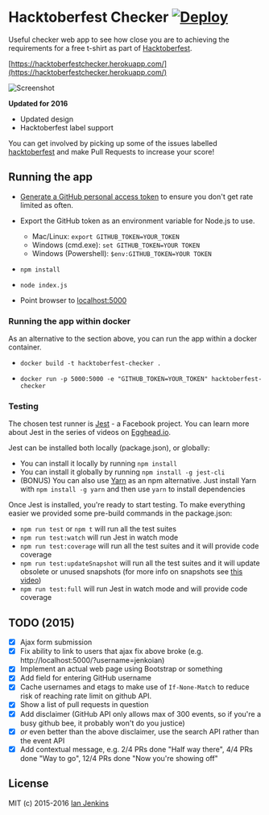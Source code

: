 # Hacktoberfest Checker [![Deploy](https://www.herokucdn.com/deploy/button.svg)](https://heroku.com/deploy)

Useful checker web app to see how close you are to achieving the requirements for a free t-shirt as part of [Hacktoberfest](https://hacktoberfest.digitalocean.com/).

[https://hacktoberfestchecker.herokuapp.com/](https://hacktoberfestchecker.herokuapp.com/)

![Screenshot](hacktoberfest-checker-2016.png)

**Updated for 2016**

* Updated design
* Hacktoberfest label support

You can get involved by picking up some of the issues labelled [hacktoberfest](https://github.com/jenkoian/hacktoberfest-checker/issues?q=is%3Aopen+is%3Aissue+label%3Ahacktoberfest) and make Pull Requests to increase your score!

## Running the app

* [Generate a GitHub personal access token](https://github.com/settings/tokens) to ensure you don't get rate limited as often.

* Export the GitHub token as an environment variable for Node.js to use.
    * Mac/Linux: `export GITHUB_TOKEN=YOUR_TOKEN`
    * Windows (cmd.exe): `set GITHUB_TOKEN=YOUR TOKEN`
    * Windows (Powershell): `$env:GITHUB_TOKEN=YOUR TOKEN`

* `npm install`

* `node index.js`

* Point browser to [localhost:5000](http://localhost:5000)

### Running the app within docker

As an alternative to the section above, you can run the app within a docker container.

* `docker build -t hacktoberfest-checker .`

* `docker run -p 5000:5000 -e "GITHUB_TOKEN=YOUR_TOKEN" hacktoberfest-checker`

### Testing
The chosen test runner is [Jest](https://facebook.github.io/jest/) - a Facebook project. You can learn more about Jest in the series of videos on [Egghead.io](https://egghead.io/lessons/javascript-test-javascript-with-jest).

Jest can be installed both locally (package.json), or globally:
* You can install it locally by running `npm install`
* You can install it globally by running `npm install -g jest-cli`
* (BONUS) You can also use [Yarn](https://yarnpkg.com/) as an npm alternative. Just install Yarn with `npm install -g yarn` and then use `yarn` to install dependencies

Once Jest is installed, you're ready to start testing. To make everything easier we provided some pre-build commands in the package.json:

* `npm run test` or `npm t` will run all the test suites
* `npm run test:watch` will run Jest in watch mode
* `npm run test:coverage` will run all the test suites and it will provide code coverage
* `npm run test:updateSnapshot` will run all the test suites and it will update obsolete or unused snapshots (for more info on snapshots see [this video](https://egghead.io/lessons/javascript-use-jest-s-snapshot-testing-feature))
* `npm run test:full` will run Jest in watch mode and will provide code coverage


## TODO (2015)

- [x] Ajax form submission
- [x] Fix ability to link to users that ajax fix above broke (e.g. http://localhost:5000/?username=jenkoian)
- [x] Implement an actual web page using Bootstrap or something
- [x] Add field for entering GitHub username
- [x] Cache usernames and etags to make use of `If-None-Match` to reduce risk of reaching rate limit on github API.
- [x] Show a list of pull requests in question
- [x] Add disclaimer (GitHub API only allows max of 300 events, so if you're a busy github bee, it probably won't do you justice)
- [x] *or* even better than the above disclaimer, use the search API rather than the event API
- [x] Add contextual message, e.g. 2/4 PRs done "Half way there", 4/4 PRs done "Way to go", 12/4 PRs done "Now you're showing off"

## License

MIT (c) 2015-2016 [Ian Jenkins](https://github.com/jenkoian)
